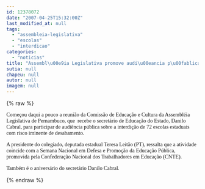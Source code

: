 ```yaml
---
id: 12378072
date: "2007-04-25T15:32:00Z"
last_modified_at: null
tags:
  - "assembleia-legislativa"
  - "escolas"
  - "interdicao"
categories:
  - "noticias"
title: "Assembl\u00e9ia Legislativa promove audi\u00eancia p\u00fablica sobre interdi\u00e7\u00e3o de escolas "
sutia: null
chapeu: null
autor: null
imagem: null
---
```

{% raw %}
<p><P><FONT face=Verdana>Começou daqui&nbsp;a pouco a reunião da Comissão de Educação e Cultura da Assembléia Legislativa de Pernambuco, que&nbsp; recebe o secretário de Educação do Estado, Danilo Cabral, para participar de audiência pública sobre a interdição de 72 escolas estaduais com risco iminente de desabamento. </FONT></P></p>
<p><P><FONT face=Verdana>A presidente do colegiado, deputada estadual Teresa Leitão (PT), ressalta que a atividade coincide com a Semana Nacional em Defesa e Promoção da Educação Pública, promovida pela Confederação Nacional dos Trabalhadores em Educação (CNTE).</FONT></P></p>
<p><P><FONT face=Verdana>Também é o aniversário do secretário Danilo Cabral.</FONT></P> </p>
{% endraw %}